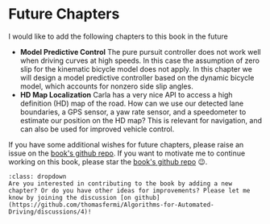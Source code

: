 # Future Chapters

I would like to add the following chapters to this book in the future

* **Model Predictive Control** The pure pursuit controller does not work well when driving curves at high speeds. In this case the assumption of zero slip for the kinematic bicycle model does not apply. In this chapter we will design a model predictive controller based on the dynamic bicycle model, which accounts for nonzero side slip angles. 
* **HD Map Localization** Carla has a very nice API to access a high definition (HD) map of the road. How can we use our detected lane boundaries, a GPS sensor, a yaw rate sensor, and a speedometer to estimate our position on the HD map? This is relevant for navigation, and can also be used for improved vehicle control.

If you have some additional wishes for future chapters, please raise an issue on the [book's github repo](https://github.com/thomasfermi/Algorithms-for-Automated-Driving). If you want to motivate me to continue working on this book, please star the [book's github repo](https://github.com/thomasfermi/Algorithms-for-Automated-Driving) 😉. 

```{admonition} Help wanted!
:class: dropdown
Are you interested in contributing to the book by adding a new chapter? Or do you have other ideas for improvements? Please let me know by joining the discussion [on github](https://github.com/thomasfermi/Algorithms-for-Automated-Driving/discussions/4)!
```
